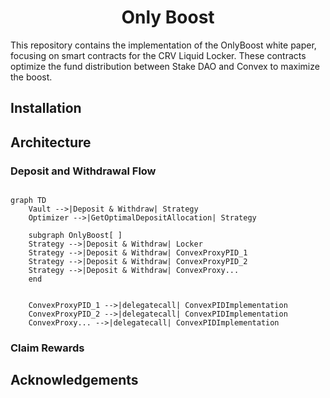 
# <h1 align="center">Only Boost</h1>

This repository contains the implementation of the OnlyBoost white paper, focusing on smart contracts for the CRV Liquid Locker. These contracts optimize the fund distribution between Stake DAO and Convex to maximize the boost.

## Installation

    
## Architecture

### Deposit and Withdrawal Flow

```mermaid

graph TD
    Vault -->|Deposit & Withdraw| Strategy
    Optimizer -->|GetOptimalDepositAllocation| Strategy

    subgraph OnlyBoost[ ]
    Strategy -->|Deposit & Withdraw| Locker
    Strategy -->|Deposit & Withdraw| ConvexProxyPID_1
    Strategy -->|Deposit & Withdraw| ConvexProxyPID_2
    Strategy -->|Deposit & Withdraw| ConvexProxy...
    end


    ConvexProxyPID_1 -->|delegatecall| ConvexPIDImplementation
    ConvexProxyPID_2 -->|delegatecall| ConvexPIDImplementation
    ConvexProxy... -->|delegatecall| ConvexPIDImplementation
```

### Claim Rewards

## Acknowledgements
